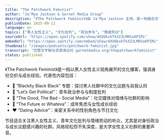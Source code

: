 ```yaml
---
title: "The Patchwork Feminist"
author: "Ja'Mya Jackson & Garnet Media Group"
description: "《The Patchwork Feminist》由 Ja'Mya Jackson 主持，是一档融合文化、身份与时事的播客，以拼布隐喻呈现女性经验的多样性。节目风格亲密而批判，涵盖黑人女性主义、成长焦虑、社交媒体影响与政治参与等议题。Spotify 评分为 3.7（3 条评论），在大学生与青年社群中具有代表性。"
publishDate: 2025-09-12
language: en
topics: ["黑人女性主义", "文化批判", "政治参与", "情绪劳动"]
sourceUrl: "https://open.spotify.com/show/4XUQkvkTkXZ3LMRSxKPIMi"
embedUrl: "https://open.spotify.com/embed/show/4XUQkvkTkXZ3LMRSxKPIMi"
thumbnail: "/images/podcasts/patchwork-feminist.jpg"
transcript: "完整文字稿与资源请访问 garnetmedia.org/thepatchworkfeminist"
status: published
---
```


《The Patchwork Feminist》是一档以黑人女性主义视角展开的文化播客，强调身份交织与成长经验。代表性内容包括：

- 🖤 “Blackity Black Black” 专题：探讨黑人社群中的文化议题与自我认同
- 🧠 “Let’s Get Political”：青年政治参与与制度批判
- 📱 “The Good, The Bad – Social Media”：社交媒体对情绪与社群的影响
- 💬 “The Future or Whateva”：成年焦虑与女性成长经验
- ❤️ “Dating Advice”：亲密关系中的性别角色与节日文化

节目适合关注黑人女性主义、青年文化批判与情绪劳动的听众，尤其是对身份政治与成长议题感兴趣的社群。风格轻松但不失深度，是大学女性主义社群的重要声音。
